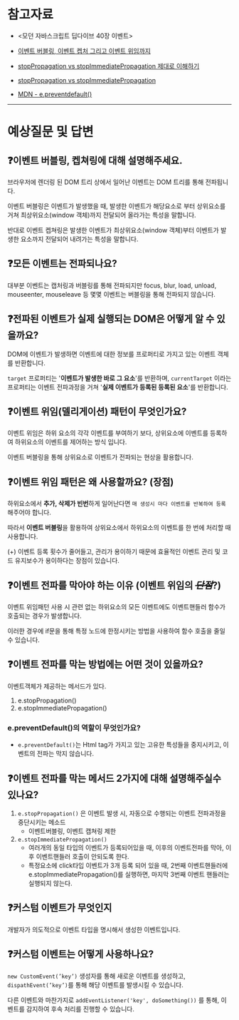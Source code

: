 # 참고자료

- <모던 자바스크립트 딥다이브 40장 이벤트>

- [이벤트 버블링, 이벤트 켑처 그리고 이벤트 위임까지](https://joshua1988.github.io/web-development/javascript/event-propagation-delegation/#eventstoppropagation)

- [stopPropagation vs stopImmediatePropagation 제대로 이해하기](https://medium.com/%EC%98%A4%EB%8A%98%EC%9D%98-%ED%94%84%EB%A1%9C%EA%B7%B8%EB%9E%98%EB%B0%8D/stoppropagation-vs-stopimmediatepropagation-%EC%A0%9C%EB%8C%80%EB%A1%9C-%EC%9D%B4%ED%95%B4%ED%95%98%EA%B8%B0-75edaaed7841)

- [stopPropagation vs stopImmediatePropagation](https://jooonho.com/web/2021-10-11-dom-event/)

- [MDN - e.preventdefault()](https://developer.mozilla.org/ko/docs/Web/API/Event/preventDefault)

---

# 예상질문 및 답변

## ❓이벤트 버블링, 켑쳐링에 대해 설명해주세요.

브라우저에 렌더링 된 DOM 트리 상에서 일어난 이벤트는 DOM 트리를 통해 전파됩니다.

이벤트 버블링은 이벤트가 발생했을 때, 발생한 이벤트가 해당요소로 부터 상위요소를 거쳐 최상위요소(window 객체)까지 전달되어 올라가는 특성을 말합니다.

반대로 이벤트 켑쳐링은 발생한 이벤트가 최상위요소(window 객체)부터 이벤트가 발생한 요소까지 전달되어 내려가는 특성을 말합니다.

## ❓모든 이벤트는 전파되나요?

대부분 이벤트는 캡처링과 버블링를 통해 전파되지만 focus, blur, load, unload, mouseenter, mouseleave 등 몇몇 이벤트는 버블링을 통해 전파되지 않습니다.

## ❓전파된 이벤트가 실제 실행되는 DOM은 어떻게 알 수 있을까요?

DOM에 이벤트가 발생하면 이벤트에 대한 정보를 프로퍼티로 가지고 있는 이벤트 객체를 반환합니다.

`target` 프로퍼티는 '**이벤트가 발생한 바로 그 요소**'를 반환하며, `currentTarget` 이라는 프로퍼티는 이벤트 전파과정을 거쳐 '**실제 이벤트가 등록된 등록된 요소**'를 반환합니다.

## ❓이벤트 위임(델리게이션) 패턴이 무엇인가요?

이벤트 위임은 하위 요소의 각각 이벤트를 부여하기 보다, 상위요소에 이벤트를 등록하여 하위요소의 이벤트를 제어하는 방식 입니다.

이벤트 버블링을 통해 상위요소로 이벤트가 전파되는 현상을 활용합니다.

## ❓이벤트 위임 패턴은 왜 사용할까요? (장점)

하위요소에서 **추가, 삭제가 빈번**하게 일어난다면 `매 생성시 마다 이벤트를 반복하여 등록`해주어야 합니다.

따라서 **이벤트 버블링**을 활용하여 상위요소에서 하위요소의 이벤트를 한 번에 처리할 때 사용합니다.

(+) 이벤트 등록 횟수가 줄어들고, 관리가 용이하기 때문에 효율적인 이벤트 관리 및 코드 유지보수가 용이하다는 장점이 있습니다.

## ❓이벤트 전파를 막아야 하는 이유 (이벤트 위임의 _~~단점~~_?)

이벤트 위임패턴 사용 시 관련 없는 하위요소의 모든 이벤트에도 이벤트핸들러 함수가 호출되는 경우가 발생합니다.

이러한 경우에 if문을 통해 특정 노드에 한정시키는 방법을 사용하여 함수 호출을 줄일 수 있습니다.

## ❓이벤트 전파를 막는 방법에는 어떤 것이 있을까요?

이벤트객체가 제공하는 메서드가 있다.

1.  e.stopPropagation()
2.  e.stopImmediatePropagation()

### e.preventDefault()의 역할이 무엇인가요?
- `e.preventDefault()`는 Html tag가 가지고 있는 고유한 특성들을 중지시키고, 이벤트의 전파는 막지 않습니다.


## ❓이벤트 전파를 막는 메서드 2가지에 대해 설명해주실수 있나요?

1. `e.stopPropagation()` 은 이벤트 발생 시, 자동으로 수행되는 이벤트 전파과정을 중단시키는 메소드
   - 이벤트버블링, 이벤트 캡쳐링 제한
2. `e.stopImmediatePropagation()`
   - 여러개의 동일 타입의 이벤트가 등록되어있을 때, 이후의 이벤트전파를 막아, 이후 이벤트핸들러 호출이 안되도록 한다.
   - 특정요소에 click타입 이벤트가 3개 등록 되어 있을 때, 2번째 이벤트핸들러에 e.stopImmediatePropagation()를 실행하면, 마지막 3번째 이벤트 핸들러는 실행되지 않는다.

## ❓커스텀 이벤트가 무엇인지

개발자가 의도적으로 이벤트 타입을 명시해서 생성한 이벤트입니다.

## ❓커스텀 이벤트는 어떻게 사용하나요?

`new CustomEvent(’key’)` 생성자를 통해 새로운 이벤트를 생성하고, `dispathEvent(’key’)`를 통해 해당 이벤트를 발생시킬 수 있습니다.

다른 이벤트와 마찬가지로 `addEventListener('key', doSomething())` 를 통해, 이벤트를 감지하여 후속 처리를 진행할 수 있습니다.
